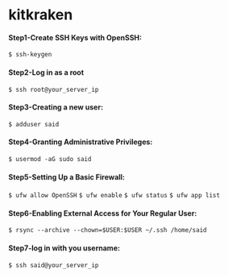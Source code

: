 # kitkraken
#### Step1-Create SSH Keys with OpenSSH:
`$ ssh-keygen`
#### Step2-Log in as a root
`$ ssh root@your_server_ip` 
#### Step3-Creating a new user:
`$ adduser said`
#### Step4-Granting Administrative Privileges:
`$ usermod -aG sudo said`
#### Step5-Setting Up  a Basic Firewall:
`$ ufw allow OpenSSH` 
`$ ufw enable`
`$ ufw status`
`$ ufw app list`
#### Step6-Enabling External Access for Your Regular User:
`$ rsync --archive --chown=$USER:$USER ~/.ssh /home/said`
#### Step7-log in with you username:
`$ ssh said@your_server_ip`

